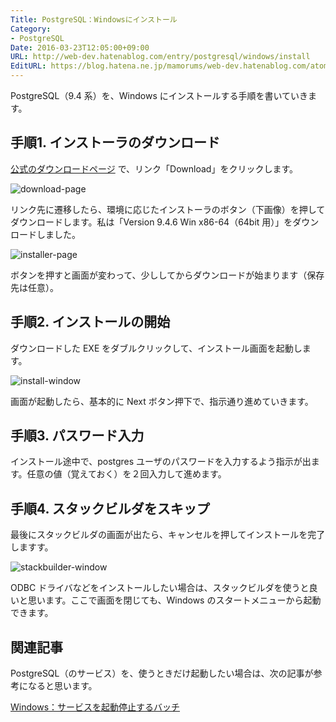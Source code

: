```yaml
---
Title: PostgreSQL：Windowsにインストール
Category:
- PostgreSQL
Date: 2016-03-23T12:05:00+09:00
URL: http://web-dev.hatenablog.com/entry/postgresql/windows/install
EditURL: https://blog.hatena.ne.jp/mamorums/web-dev.hatenablog.com/atom/entry/10328749687178953688
---
```


PostgreSQL（9.4 系）を、Windows にインストールする手順を書いていきます。


## 手順1. インストーラのダウンロード
[公式のダウンロードページ](http://www.postgresql.org/download/windows/) で、リンク「Download」をクリックします。

![download-page](http://cdn-ak.f.st-hatena.com/images/fotolife/m/mamorums/20160813/20160813194615.png)

リンク先に遷移したら、環境に応じたインストーラのボタン（下画像）を押してダウンロードします。私は「Version 9.4.6 Win x86-64（64bit 用）」をダウンロードしました。

![installer-page](http://cdn-ak.f.st-hatena.com/images/fotolife/m/mamorums/20160813/20160813194616.png)

ボタンを押すと画面が変わって、少ししてからダウンロードが始まります（保存先は任意）。


## 手順2.  インストールの開始
ダウンロードした EXE をダブルクリックして、インストール画面を起動します。

![install-window](http://cdn-ak.f.st-hatena.com/images/fotolife/m/mamorums/20160813/20160813194617.png)

画面が起動したら、基本的に Next ボタン押下で、指示通り進めていきます。


## 手順3. パスワード入力
インストール途中で、postgres ユーザのパスワードを入力するよう指示が出ます。任意の値（覚えておく）を２回入力して進めます。


## 手順4. スタックビルダをスキップ
最後にスタックビルダの画面が出たら、キャンセルを押してインストールを完了しますす。

![stackbuilder-window](http://cdn-ak.f.st-hatena.com/images/fotolife/m/mamorums/20160813/20160813194618.png)

ODBC ドライバなどをインストールしたい場合は、スタックビルダを使うと良いと思います。ここで画面を閉じても、Windows のスタートメニューから起動できます。


## 関連記事
PostgreSQL（のサービス）を、使うときだけ起動したい場合は、次の記事が参考になると思います。

[Windows：サービスを起動停止するバッチ](/entry/etc/windows/bat-service-start-stop)

